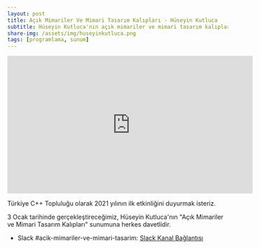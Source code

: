 ```yaml
---
layout: post
title: Açık Mimariler Ve Mimari Tasarım Kalıpları - Hüseyin Kutluca
subtitle: Hüseyin Kutluca'nın açık mimariler ve mimari tasarım kalıpları sunumu
share-img: /assets/img/huseyinkutluca.png
tags: [programlama, sunum]
---
```


<iframe width="560" height="315" src="https://www.youtube.com/embed/GBqgEgJTXHM" frameborder="0" allow="accelerometer; autoplay; clipboard-write; encrypted-media; gyroscope; picture-in-picture" allowfullscreen></iframe>

Türkiye C++ Topluluğu olarak 2021 yılının ilk etkinliğini duyurmak isteriz.

3 Ocak tarihinde gerçekleştireceğimiz, Hüseyin Kutluca'nın "Açık Mimariler ve Mimari Tasarım Kalıpları" sunumuna herkes davetlidir.

- Slack #acik-mimariler-ve-mimari-tasarim: [Slack Kanal Bağlantısı](https://trcpp.slack.com/archives/C01HMC3BNPM)